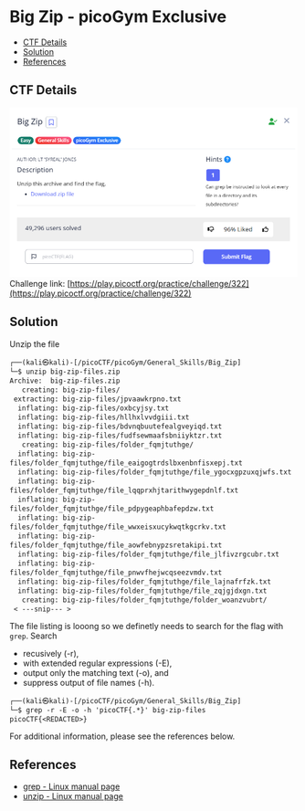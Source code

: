 # Big Zip - picoGym Exclusive

- [CTF Details](#ctf-details)
- [Solution](#solution)
- [References](#references)

## CTF Details
![Image Alt](https://github.com/DareDevil7095/picoCTF-Walkthroughs/blob/main/General_Skills/picoGym_Exclusive/Screenshots/Big_Zip_CTF.png?raw=true)
Challenge link: [https://play.picoctf.org/practice/challenge/322](https://play.picoctf.org/practice/challenge/322)

## Solution

Unzip the file
```
┌──(kali㉿kali)-[/picoCTF/picoGym/General_Skills/Big_Zip]
└─$ unzip big-zip-files.zip 
Archive:  big-zip-files.zip
   creating: big-zip-files/
 extracting: big-zip-files/jpvaawkrpno.txt  
  inflating: big-zip-files/oxbcyjsy.txt  
  inflating: big-zip-files/hllhxlvvdgiii.txt  
  inflating: big-zip-files/bdvnqbuutefealgveyiqd.txt  
  inflating: big-zip-files/fudfsewmaafsbniiyktzr.txt  
   creating: big-zip-files/folder_fqmjtuthge/
  inflating: big-zip-files/folder_fqmjtuthge/file_eaigogtrdslbxenbnfisxepj.txt  
  inflating: big-zip-files/folder_fqmjtuthge/file_ygocxgpzuxqjwfs.txt  
  inflating: big-zip-files/folder_fqmjtuthge/file_lqqprxhjtarithwygepdnlf.txt  
  inflating: big-zip-files/folder_fqmjtuthge/file_pdpygeaphbafepdzw.txt  
  inflating: big-zip-files/folder_fqmjtuthge/file_wwxeisxucykwqtkgcrkv.txt  
  inflating: big-zip-files/folder_fqmjtuthge/file_aowfebnypzsretakipi.txt  
  inflating: big-zip-files/folder_fqmjtuthge/file_jlfivzrgcubr.txt  
  inflating: big-zip-files/folder_fqmjtuthge/file_pnwvfhejwcqseezvmdv.txt  
  inflating: big-zip-files/folder_fqmjtuthge/file_lajnafrfzk.txt  
  inflating: big-zip-files/folder_fqmjtuthge/file_zqjgjdxgn.txt  
   creating: big-zip-files/folder_fqmjtuthge/folder_woanzvubrt/
 < ---snip--- >
```

The file listing is looong so we definetly needs to search for the flag with `grep`. Search  
 * recusively (-r), 
 * with extended regular expressions (-E), 
 * output only the matching text (-o), and 
 * suppress output of file names (-h).
```
┌──(kali㉿kali)-[/picoCTF/picoGym/General_Skills/Big_Zip]
└─$ grep -r -E -o -h 'picoCTF{.*}' big-zip-files
picoCTF{<REDACTED>}
```

For additional information, please see the references below.

## References

- [grep - Linux manual page](https://man7.org/linux/man-pages/man1/grep.1.html)
- [unzip - Linux manual page](https://linux.die.net/man/1/unzip)

